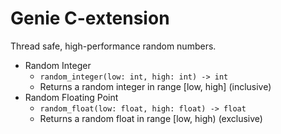 # Genie C-extension
Thread safe, high-performance random numbers.

- Random Integer
  - `random_integer(low: int, high: int) -> int`
  - Returns a random integer in range [low, high] (inclusive)
- Random Floating Point
  - `random_float(low: float, high: float) -> float`
  - Returns a random float in range [low, high) (exclusive)
